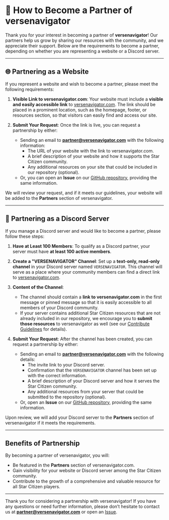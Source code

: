 # 🤝 How to Become a Partner of versenavigator

Thank you for your interest in becoming a partner of **versenavigator**! Our partners help us grow by sharing our resources with the community, and we appreciate their support. Below are the requirements to become a partner, depending on whether you are representing a website or a Discord server.

---

## 🌐 Partnering as a Website

If you represent a website and wish to become a partner, please meet the following requirements:

1. **Visible Link to versenavigator.com**: Your website must include a **visible and easily accessible link** to [versenavigator.com](https://versenavigator.com). The link should be placed in a prominent location, such as the homepage, footer, or resources section, so that visitors can easily find and access our site.

2. **Submit Your Request**: Once the link is live, you can request a partnership by either:
   - Sending an email to **partner@versenavigator.com** with the following information:
     - The URL of your website with the link to versenavigator.com.
     - A brief description of your website and how it supports the Star Citizen community.
     - Any additional resources on your site that could be included in our repository (optional).
   - Or, you can open an **Issue** on our [GitHub repository](https://github.com/Anyma6/versenavigator/issues), providing the same information.

We will review your request, and if it meets our guidelines, your website will be added to the **Partners** section of versenavigator.

---

## 💬 Partnering as a Discord Server

If you manage a Discord server and would like to become a partner, please follow these steps:

1. **Have at Least 100 Members**: To qualify as a Discord partner, your server must have **at least 100 active members**.

2. **Create a "VERSENAVIGATOR" Channel**: Set up a **text-only, read-only channel** in your Discord server named `VERSENAVIGATOR`. This channel will serve as a place where your community members can find a direct link to [versenavigator.com](https://versenavigator.com).

3. **Content of the Channel**:
   - The channel should contain a **link to versenavigator.com** in the first message or pinned message so that it is easily accessible to all members of your Discord community.
   - If your server contains additional Star Citizen resources that are not already included in our repository, we encourage you to **submit those resources** to versenavigator as well (see our [Contribute Guidelines](CONTRIBUTING.md) for details).

4. **Submit Your Request**: After the channel has been created, you can request a partnership by either:
   - Sending an email to **partner@versenavigator.com** with the following details:
     - The invite link to your Discord server.
     - Confirmation that the `VERSENAVIGATOR` channel has been set up with the correct information.
     - A brief description of your Discord server and how it serves the Star Citizen community.
     - Any additional resources from your server that could be submitted to the repository (optional).
   - Or, open an **Issue** on our [GitHub repository](https://github.com/Anyma6/versenavigator/issues), providing the same information.

Upon review, we will add your Discord server to the **Partners** section of versenavigator if it meets the requirements.

---

## Benefits of Partnership

By becoming a partner of versenavigator, you will:

- Be featured in the **Partners** section of versenavigator.com.
- Gain visibility for your website or Discord server among the Star Citizen community.
- Contribute to the growth of a comprehensive and valuable resource for all Star Citizen players.

---

Thank you for considering a partnership with versenavigator! If you have any questions or need further information, please don’t hesitate to contact us at **partner@versenavigator.com** or open an [Issue](https://github.com/Anyma6/versenavigator/issues).
